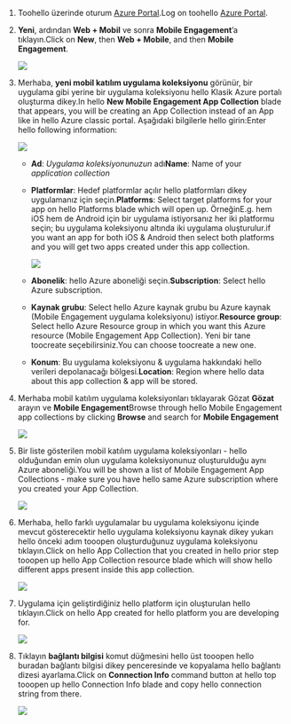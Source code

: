 
1. <span data-ttu-id="b614a-101">Toohello üzerinde oturum [Azure Portal](https://portal.azure.com).</span><span class="sxs-lookup"><span data-stu-id="b614a-101">Log on toohello [Azure Portal](https://portal.azure.com).</span></span>
2. <span data-ttu-id="b614a-102">**Yeni**, ardından **Web + Mobil** ve sonra **Mobile Engagement**’a tıklayın.</span><span class="sxs-lookup"><span data-stu-id="b614a-102">Click on **New**, then **Web + Mobile**, and then **Mobile Engagement**.</span></span>
   
    ![](./media/mobile-engagement-create-app-in-portal-new/browse-azme-extension.png)
3. <span data-ttu-id="b614a-103">Merhaba, **yeni mobil katılım uygulama koleksiyonu** görünür, bir uygulama gibi yerine bir uygulama koleksiyonu hello Klasik Azure portalı oluşturma dikey.</span><span class="sxs-lookup"><span data-stu-id="b614a-103">In hello **New Mobile Engagement App Collection** blade that appears, you will be creating an App Collection instead of an App like in hello Azure classic portal.</span></span> <span data-ttu-id="b614a-104">Aşağıdaki bilgilerle hello girin:</span><span class="sxs-lookup"><span data-stu-id="b614a-104">Enter hello following information:</span></span>
   
    ![](./media/mobile-engagement-create-app-in-portal-new/new-azme-app.png)
   
   * <span data-ttu-id="b614a-105">**Ad**: *Uygulama koleksiyonunuzun* adı</span><span class="sxs-lookup"><span data-stu-id="b614a-105">**Name**: Name of your *application collection*</span></span> 
   * <span data-ttu-id="b614a-106">**Platformlar**: Hedef platformlar açılır hello platformları dikey uygulamanız için seçin.</span><span class="sxs-lookup"><span data-stu-id="b614a-106">**Platforms**: Select target platforms for your app on hello Platforms blade which will open up.</span></span> <span data-ttu-id="b614a-107">Örneğin</span><span class="sxs-lookup"><span data-stu-id="b614a-107">E.g.</span></span> <span data-ttu-id="b614a-108">hem iOS hem de Android için bir uygulama istiyorsanız her iki platformu seçin; bu uygulama koleksiyonu altında iki uygulama oluşturulur.</span><span class="sxs-lookup"><span data-stu-id="b614a-108">if you want an app for both iOS & Android then select both platforms and you will get two apps created under this app collection.</span></span> 
     
      ![](./media/mobile-engagement-create-app-in-portal-new/choose-platform.png)
   * <span data-ttu-id="b614a-109">**Abonelik**: hello Azure aboneliği seçin.</span><span class="sxs-lookup"><span data-stu-id="b614a-109">**Subscription**: Select hello Azure subscription.</span></span> 
   * <span data-ttu-id="b614a-110">**Kaynak grubu**: Select hello Azure kaynak grubu bu Azure kaynak (Mobile Engagement uygulama koleksiyonu) istiyor.</span><span class="sxs-lookup"><span data-stu-id="b614a-110">**Resource group**: Select hello Azure Resource group in which you want this Azure resource (Mobile Engagement App Collection).</span></span> <span data-ttu-id="b614a-111">Yeni bir tane toocreate seçebilirsiniz.</span><span class="sxs-lookup"><span data-stu-id="b614a-111">You can choose toocreate a new one.</span></span>  
   * <span data-ttu-id="b614a-112">**Konum**: Bu uygulama koleksiyonu & uygulama hakkındaki hello verileri depolanacağı bölgesi.</span><span class="sxs-lookup"><span data-stu-id="b614a-112">**Location**: Region where hello data about this app collection & app will be stored.</span></span>
4. <span data-ttu-id="b614a-113">Merhaba mobil katılım uygulama koleksiyonları tıklayarak Gözat **Gözat** arayın ve **Mobile Engagement**</span><span class="sxs-lookup"><span data-stu-id="b614a-113">Browse through hello Mobile Engagement app collections by clicking **Browse** and search for **Mobile Engagement**</span></span>
   
    ![](./media/mobile-engagement-create-app-in-portal-new/browse-mobile-engagement-menu.png)
5. <span data-ttu-id="b614a-114">Bir liste gösterilen mobil katılım uygulama koleksiyonları - hello olduğundan emin olun uygulama koleksiyonunuz oluşturulduğu aynı Azure aboneliği.</span><span class="sxs-lookup"><span data-stu-id="b614a-114">You will be shown a list of Mobile Engagement App Collections - make sure you have hello same Azure subscription where you created your App Collection.</span></span>
   
    ![](./media/mobile-engagement-create-app-in-portal-new/browse-mobile-engagement.png)
6. <span data-ttu-id="b614a-115">Merhaba, hello farklı uygulamalar bu uygulama koleksiyonu içinde mevcut gösterecektir hello uygulama koleksiyonu kaynak dikey yukarı hello önceki adım tooopen oluşturduğunuz uygulama koleksiyonu tıklayın.</span><span class="sxs-lookup"><span data-stu-id="b614a-115">Click on hello App Collection that you created in hello prior step tooopen up hello App Collection resource blade which will show hello different apps present inside this app collection.</span></span> 
   
    ![](./media/mobile-engagement-create-app-in-portal-new/mobile-engagement-app-collection.png)
7. <span data-ttu-id="b614a-116">Uygulama için geliştirdiğiniz hello platform için oluşturulan hello tıklayın.</span><span class="sxs-lookup"><span data-stu-id="b614a-116">Click on hello App created for hello platform you are developing for.</span></span> 
   
    ![](./media/mobile-engagement-create-app-in-portal-new/mobile-engagement-app.png)
8. <span data-ttu-id="b614a-117">Tıklayın **bağlantı bilgisi** komut düğmesini hello üst tooopen hello buradan bağlantı bilgisi dikey penceresinde ve kopyalama hello bağlantı dizesi ayarlama.</span><span class="sxs-lookup"><span data-stu-id="b614a-117">Click on **Connection Info** command button at hello top tooopen up hello Connection Info blade and copy hello connection string from there.</span></span> 
   
    ![](./media/mobile-engagement-create-app-in-portal-new/app-connection-info.png)

